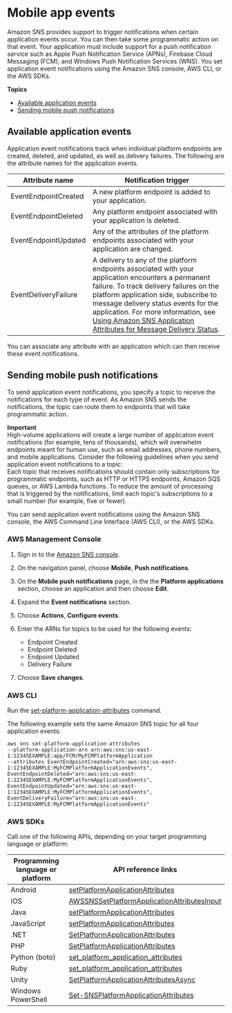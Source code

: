 # Mobile app events<a name="application-event-notifications"></a>

Amazon SNS provides support to trigger notifications when certain application events occur\. You can then take some programmatic action on that event\. Your application must include support for a push notification service such as Apple Push Notification Service \(APNs\), Firebase Cloud Messaging \(FCM\), and Windows Push Notification Services \(WNS\)\. You set application event notifications using the Amazon SNS console, AWS CLI, or the AWS SDKs\.

**Topics**
+ [Available application events](#application-event-notifications-events)
+ [Sending mobile push notifications](#application-event-notifications-howto-set)

## Available application events<a name="application-event-notifications-events"></a>

Application event notifications track when individual platform endpoints are created, deleted, and updated, as well as delivery failures\. The following are the attribute names for the application events\.


| Attribute name | Notification trigger | 
| --- | --- | 
| EventEndpointCreated | A new platform endpoint is added to your application\. | 
| EventEndpointDeleted | Any platform endpoint associated with your application is deleted\. | 
| EventEndpointUpdated | Any of the attributes of the platform endpoints associated with your application are changed\. | 
| EventDeliveryFailure | A delivery to any of the platform endpoints associated with your application encounters a permanent failure\.  To track delivery failures on the platform application side, subscribe to message delivery status events for the application\. For more information, see [Using Amazon SNS Application Attributes for Message Delivery Status](https://docs.aws.amazon.com/sns/latest/dg/sns-msg-status.html)\.  | 

You can associate any attribute with an application which can then receive these event notifications\. 

## Sending mobile push notifications<a name="application-event-notifications-howto-set"></a>

To send application event notifications, you specify a topic to receive the notifications for each type of event\. As Amazon SNS sends the notifications, the topic can route them to endpoints that will take programmatic action\.

**Important**  
High\-volume applications will create a large number of application event notifications \(for example, tens of thousands\), which will overwhelm endpoints meant for human use, such as email addresses, phone numbers, and mobile applications\. Consider the following guidelines when you send application event notifications to a topic:  
Each topic that receives notifications should contain only subscriptions for programmatic endpoints, such as HTTP or HTTPS endpoints, Amazon SQS queues, or AWS Lambda functions\.
To reduce the amount of processing that is triggered by the notifications, limit each topic's subscriptions to a small number \(for example, five or fewer\)\.

You can send application event notifications using the Amazon SNS console, the AWS Command Line Interface \(AWS CLI\), or the AWS SDKs\. 

### AWS Management Console<a name="application-event-notifications-howto-set-console"></a>

1. Sign in to the [Amazon SNS console](https://console.aws.amazon.com/sns/home)\.

1. On the navigation panel, choose **Mobile**, **Push notifications**\.

1. On the **Mobile push notifications** page, in the the **Platform applications** section, choose an application and then choose **Edit**\.

1. Expand the **Event notifications** section\.

1. Choose **Actions**, **Configure events**\.

1. Enter the ARNs for topics to be used for the following events:
   + Endpoint Created
   + Endpoint Deleted
   + Endpoint Updated
   + Delivery Failure

1. Choose **Save changes**\.

### AWS CLI<a name="awscli"></a>

Run the [set\-platform\-application\-attributes](https://docs.aws.amazon.com/cli/latest/reference/sns/set-platform-application-attributes.html) command\.

The following example sets the same Amazon SNS topic for all four application events:

```
aws sns set-platform-application-attributes
--platform-application-arn arn:aws:sns:us-east-1:12345EXAMPLE:app/FCM/MyFCMPlatformApplication
--attributes EventEndpointCreated="arn:aws:sns:us-east-1:12345EXAMPLE:MyFCMPlatformApplicationEvents",
EventEndpointDeleted="arn:aws:sns:us-east-1:12345EXAMPLE:MyFCMPlatformApplicationEvents",
EventEndpointUpdated="arn:aws:sns:us-east-1:12345EXAMPLE:MyFCMPlatformApplicationEvents",
EventDeliveryFailure="arn:aws:sns:us-east-1:12345EXAMPLE:MyFCMPlatformApplicationEvents"
```

### AWS SDKs<a name="application-event-notifications-sdk"></a>

Call one of the following APIs, depending on your target programming language or platform:


| Programming language or platform | API reference links | 
| --- | --- | 
| Android | [setPlatformApplicationAttributes](https://docs.aws.amazon.com/AWSAndroidSDK/latest/javadoc/com/amazonaws/services/sns/AmazonSNSClient.html#setPlatformApplicationAttributes%28com.amazonaws.services.sns.model.SetPlatformApplicationAttributesRequest%29) | 
| iOS | [AWSSNSSetPlatformApplicationAttributesInput](https://aws-amplify.github.io/aws-sdk-ios/docs/reference/AWSSNS/Classes/AWSSNSSetPlatformApplicationAttributesInput.html) | 
| Java | [setPlatformApplicationAttributes](https://docs.aws.amazon.com/AWSJavaSDK/latest/javadoc/com/amazonaws/services/sns/AmazonSNSClient.html#setPlatformApplicationAttributes(com.amazonaws.services.sns.model.SetPlatformApplicationAttributesRequest)) | 
| JavaScript | [setPlatformApplicationAttributes](https://docs.aws.amazon.com/AWSJavaScriptSDK/latest/AWS/SNS.html#setPlatformApplicationAttributes-property) | 
| \.NET | [SetPlatformApplicationAttributes](https://docs.aws.amazon.com/sdkfornet/v3/apidocs/index.html?page=SNS/MSNSSNSSetPlatformApplicationAttributesSetPlatformApplicationAttributesRequest.html&tocid=Amazon_SimpleNotificationService_AmazonSimpleNotificationServiceClient) | 
| PHP | [SetPlatformApplicationAttributes](https://docs.aws.amazon.com/aws-sdk-php/v3/api/api-sns-2010-03-31.html#setplatformapplicationattributes) | 
| Python \(boto\) | [set\_platform\_application\_attributes](http://boto.readthedocs.org/en/latest/ref/sns.html) | 
| Ruby | [set\_platform\_application\_attributes](https://docs.aws.amazon.com/sdkforruby/api/Aws/SNS/Client.html#set_platform_application_attributes-instance_method) | 
| Unity | [SetPlatformApplicationAttributesAsync](https://docs.aws.amazon.com/sdkfornet/v3/apidocs/index.html?page=SNS/MSNSSNSSetPlatformApplicationAttributesAsyncSetPlatformApplicationAttributesRequestCancellationToken.html&tocid=Amazon_SimpleNotificationService_AmazonSimpleNotificationServiceClient) | 
| Windows PowerShell | [Set\-SNSPlatformApplicationAttributes](https://docs.aws.amazon.com/powershell/latest/reference/items/Set-SNSPlatformApplicationAttributes.html) | 